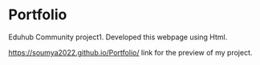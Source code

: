 # Portfolio
Eduhub Community project1. Developed this webpage using Html.

https://soumya2022.github.io/Portfolio/ link for the preview of my project.

